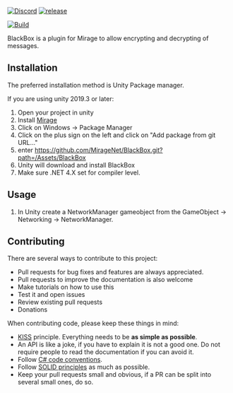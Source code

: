 [![Discord](https://img.shields.io/discord/809535064551456888.svg)](https://discordapp.com/invite/DTBPBYvexy)
[![release](https://img.shields.io/github/release/Miragenet/BlackBox.svg)](https://github.com/MirageNet/BlackBox/releases/latest)

[![Build](https://github.com/MirrorNG/Discovery/workflows/CI/badge.svg)](https://github.com/MirageNet/BlackBox/actions?query=workflow%3ACI)
<!--[![Quality Gate Status](https://sonarcloud.io/api/project_badges/measure?project=BlackBox&metric=alert_status)](https://sonarcloud.io/dashboard?id=BlackBox)-->
<!--[![SonarCloud Coverage](https://sonarcloud.io/api/project_badges/measure?project=BlackBox&metric=coverage)](https://sonarcloud.io/component_measures?id=BlackBox&metric=coverage)-->
<!--[![Lines of Code](https://sonarcloud.io/api/project_badges/measure?project=BlackBox&metric=ncloc)](https://sonarcloud.io/dashboard?id=BlackBox)-->
<!--[![Technical Debt](https://sonarcloud.io/api/project_badges/measure?project=BlackBox&metric=sqale_index)](https://sonarcloud.io/dashboard?id=BlackBox)-->
<!--[![Code Smells](https://sonarcloud.io/api/project_badges/measure?project=BlackBox&metric=code_smells)](https://sonarcloud.io/dashboard?id=BlackBox)-->


BlackBox is a plugin for Mirage to allow encrypting and decrypting of messages.

## Installation
The preferred installation method is Unity Package manager.

If you are using unity 2019.3 or later: 

1) Open your project in unity
2) Install [Mirage](https://github.com/MirageNet/Mirage)
3) Click on Windows -> Package Manager
4) Click on the plus sign on the left and click on "Add package from git URL..."
5) enter https://github.com/MirageNet/BlackBox.git?path=/Assets/BlackBox
6) Unity will download and install BlackBox
7) Make sure .NET 4.X set for compiler level.

## Usage

1) In Unity create a NetworkManager gameobject from the GameObject -> Networking -> NetworkManager.

## Contributing

There are several ways to contribute to this project:

* Pull requests for bug fixes and features are always appreciated.
* Pull requests to improve the documentation is also welcome
* Make tutorials on how to use this
* Test it and open issues
* Review existing pull requests
* Donations

When contributing code, please keep these things in mind:

* [KISS](https://en.wikipedia.org/wiki/KISS_principle) principle. Everything needs to be **as simple as possible**. 
* An API is like a joke,  if you have to explain it is not a good one.  Do not require people to read the documentation if you can avoid it.
* Follow [C# code conventions](https://docs.microsoft.com/en-us/dotnet/csharp/programming-guide/inside-a-program/coding-conventions).
* Follow [SOLID principles](https://en.wikipedia.org/wiki/SOLID) as much as possible. 
* Keep your pull requests small and obvious,  if a PR can be split into several small ones, do so.